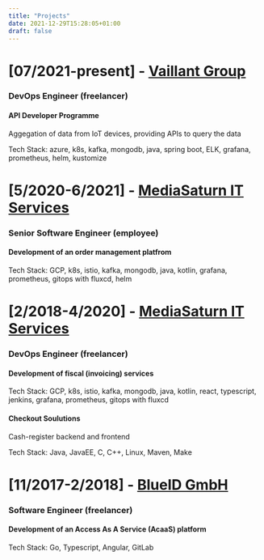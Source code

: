 ```yaml
---
title: "Projects"
date: 2021-12-29T15:28:05+01:00
draft: false
---
```



# [07/2021-present] - [Vaillant Group](https://www.vaillant-group.com)
### DevOps Engineer (freelancer)
#### API Developer Programme
Aggegation of data from IoT devices, providing APIs to query the data

Tech Stack: azure, k8s, kafka, mongodb, java, spring boot, ELK, grafana, prometheus, helm, kustomize

# [5/2020-6/2021] - [MediaSaturn IT Services](https://www.mediamarktsaturn.com)
### Senior Software Engineer (employee)

#### Development of an order management platfrom

Tech Stack: GCP, k8s, istio, kafka, mongodb, java, kotlin, grafana, prometheus, gitops with fluxcd, helm

# [2/2018-4/2020] - [MediaSaturn IT Services](https://www.mediamarktsaturn.com)
### DevOps Engineer (freelancer)

#### Development of fiscal (invoicing) services

Tech Stack: GCP, k8s, istio, kafka, mongodb, java, kotlin, react, typescript, jenkins, grafana, prometheus, gitops with fluxcd

#### Checkout Soulutions

Cash-register backend and frontend

Tech Stack: Java, JavaEE, C, C++, Linux, Maven, Make

# [11/2017-2/2018] - [BlueID GmbH](https://www.blueid.net)
### Software Engineer (freelancer)

#### Development of an Access As A Service (AcaaS) platform

Tech Stack: Go, Typescript, Angular, GitLab